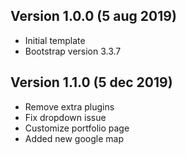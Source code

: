 ## Version 1.0.0 (5 aug 2019)
- Initial template
- Bootstrap version 3.3.7

## Version 1.1.0 (5 dec 2019)
- Remove extra plugins
- Fix dropdown issue
- Customize portfolio page
- Added new google map